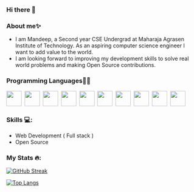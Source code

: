### Hi there 👋
### About me✨
- I am Mandeep, a Second year CSE Undergrad at Maharaja Agrasen Institute of Technology. As an aspiring computer science engineer I want to add value to the world.
- I am looking forward to improving my development skills to solve real world problems and making Open Source contributions.

### Programming Languages👨‍💻
<div>
  <img src="https://cdn.jsdelivr.net/gh/devicons/devicon/icons/c/c-original.svg" width="40" height="40"/>&nbsp;
  <img src="https://cdn.jsdelivr.net/gh/devicons/devicon/icons/cplusplus/cplusplus-original.svg" width="40" height="40"/>&nbsp;
  <img src="https://cdn.jsdelivr.net/gh/devicons/devicon/icons/html5/html5-original.svg" width="40" height="40"/>&nbsp;
  <img src="https://cdn.jsdelivr.net/gh/devicons/devicon/icons/css3/css3-original.svg" width="40" height="40"/>&nbsp;
  <img src="https://cdn.jsdelivr.net/gh/devicons/devicon/icons/javascript/javascript-original.svg" width="40" height="40"/>&nbsp;
  <img src="https://cdn.jsdelivr.net/gh/devicons/devicon/icons/firebase/firebase-plain.svg" width="40" height="40"/>&nbsp;
  <img src="https://cdn.jsdelivr.net/gh/devicons/devicon/icons/react/react-original.svg" width="40" height="40"/>&nbsp;
  <img src="https://cdn.jsdelivr.net/gh/devicons/devicon/icons/nodejs/nodejs-original.svg" width="40" height="40"/>&nbsp;
  <img src="https://cdn.jsdelivr.net/gh/devicons/devicon/icons/mongodb/mongodb-original.svg" width="40" height="40"/>&nbsp;
  <img src="https://cdn.jsdelivr.net/gh/devicons/devicon/icons/git/git-original.svg" width="40" height="40"/>&nbsp;
</div>

### Skills 💻:
- Web Development ( Full stack )
- Open Source

### My Stats 🔥:
[![GitHub Streak](http://github-readme-streak-stats.herokuapp.com?user=Mandeep-009&theme=dark&background=000000)](https://git.io/streak-stats)

[![Top Langs](https://github-readme-stats.vercel.app/api/top-langs/?username=Mandeep-009&layout=compact&theme=vision-friendly-dark)](https://github.com/anuraghazra/github-readme-stats)


